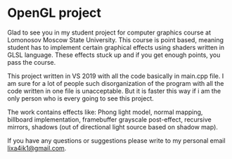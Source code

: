 OpenGL project
====
Glad to see you in my student project for computer graphics course at Lomonosov Moscow State University.
This course is point based, meaning student has to implement certain graphical effects using shaders written in GLSL language.
These effects stuck up and if you get enough points, you pass the course.

This project written in VS 2019 with all the code basically in main.cpp file. I am sure for a lot of people such disorganization of the program with all the code written in one file is unacceptable. But it is faster this way if i am the only person who is every going to see this project. 

The work contains effects like:
Phong light model,
normal mapping,
billboard implementation,
framebuffer grayscale post-effect,
recursive mirrors,
shadows (out of directional light source based on shadow map).

If you have any questions or suggestions please write to my personal email lixa4ik1@gmail.com.
